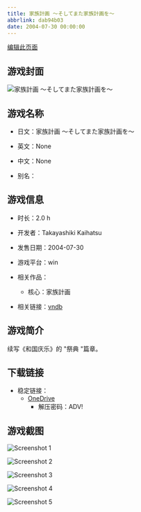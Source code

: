 ```yaml
---
title: 家族計画 〜そしてまた家族計画を〜
abbrlink: dab94b03
date: 2004-07-30 00:00:00
---
```

[编辑此页面](https://github.com/ACG-3/ADV3-source/blob/main/source/_posts/games/%E5%AE%B6%E6%97%8F%E8%A8%88%E7%94%BB%20%E3%80%9C%E3%81%9D%E3%81%97%E3%81%A6%E3%81%BE%E3%81%9F%E5%AE%B6%E6%97%8F%E8%A8%88%E7%94%BB%E3%82%92%E3%80%9C.md)

## 游戏封面

![家族計画 〜そしてまた家族計画を〜](https://pan.timero.xyz/d/onedrive/img_lib_001/%E5%AE%B6%E6%97%8F%E8%A8%88%E7%94%BB%20%E3%80%9C%E3%81%9D%E3%81%97%E3%81%A6%E3%81%BE%E3%81%9F%E5%AE%B6%E6%97%8F%E8%A8%88%E7%94%BB%E3%82%92%E3%80%9C_cover.avif)


## 游戏名称

- 日文：家族計画 〜そしてまた家族計画を〜
- 英文：None
- 中文：None

- 别名：


## 游戏信息

- 时长：2.0 h
- 开发者：Takayashiki Kaihatsu
- 发售日期：2004-07-30
- 游戏平台：win
- 相关作品：
   - 核心：家族計画

- 相关链接：[vndb](https://vndb.org/v3184)


## 游戏简介

续写《和国庆乐》的 "祭典 "篇章。


## 下载链接

- 稳定链接：
    - [OneDrive](https://pan.timero.xyz/onedrive/adv_lib_001/%E5%AE%B6%E6%97%8F%E8%A8%88%E7%94%BB%20%E3%80%9C%E3%81%9D%E3%81%97%E3%81%A6%E3%81%BE%E3%81%9F%E5%AE%B6%E6%97%8F%E8%A8%88%E7%94%BB%E3%82%92%E3%80%9C)
        - 解压密码：ADV!



## 游戏截图


![Screenshot 1](https://pan.timero.xyz/d/onedrive/img_lib_001/%E5%AE%B6%E6%97%8F%E8%A8%88%E7%94%BB%20%E3%80%9C%E3%81%9D%E3%81%97%E3%81%A6%E3%81%BE%E3%81%9F%E5%AE%B6%E6%97%8F%E8%A8%88%E7%94%BB%E3%82%92%E3%80%9C_Screenshot_1.avif)

![Screenshot 2](https://pan.timero.xyz/d/onedrive/img_lib_001/%E5%AE%B6%E6%97%8F%E8%A8%88%E7%94%BB%20%E3%80%9C%E3%81%9D%E3%81%97%E3%81%A6%E3%81%BE%E3%81%9F%E5%AE%B6%E6%97%8F%E8%A8%88%E7%94%BB%E3%82%92%E3%80%9C_Screenshot_2.avif)

![Screenshot 3](https://pan.timero.xyz/d/onedrive/img_lib_001/%E5%AE%B6%E6%97%8F%E8%A8%88%E7%94%BB%20%E3%80%9C%E3%81%9D%E3%81%97%E3%81%A6%E3%81%BE%E3%81%9F%E5%AE%B6%E6%97%8F%E8%A8%88%E7%94%BB%E3%82%92%E3%80%9C_Screenshot_3.avif)

![Screenshot 4](https://pan.timero.xyz/d/onedrive/img_lib_001/%E5%AE%B6%E6%97%8F%E8%A8%88%E7%94%BB%20%E3%80%9C%E3%81%9D%E3%81%97%E3%81%A6%E3%81%BE%E3%81%9F%E5%AE%B6%E6%97%8F%E8%A8%88%E7%94%BB%E3%82%92%E3%80%9C_Screenshot_4.avif)

![Screenshot 5](https://pan.timero.xyz/d/onedrive/img_lib_001/%E5%AE%B6%E6%97%8F%E8%A8%88%E7%94%BB%20%E3%80%9C%E3%81%9D%E3%81%97%E3%81%A6%E3%81%BE%E3%81%9F%E5%AE%B6%E6%97%8F%E8%A8%88%E7%94%BB%E3%82%92%E3%80%9C_Screenshot_5.avif)

